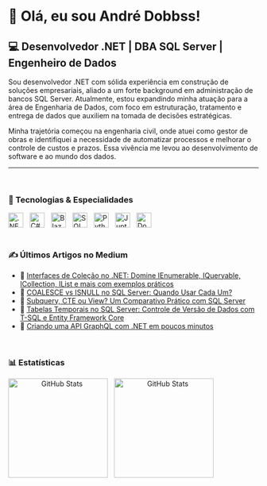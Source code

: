 # 👋 Olá, eu sou André Dobbss!

## 💻 Desenvolvedor .NET | DBA SQL Server | Engenheiro de Dados

Sou desenvolvedor .NET com sólida experiência em construção de soluções empresariais, aliado a um forte background em administração de bancos SQL Server. Atualmente, estou expandindo minha atuação para a área de Engenharia de Dados, com foco em estruturação, tratamento e entrega de dados que auxiliem na tomada de decisões estratégicas.

Minha trajetória começou na engenharia civil, onde atuei como gestor de obras e identifiquei a necessidade de automatizar processos e melhorar o controle de custos e prazos. Essa vivência me levou ao desenvolvimento de software e ao mundo dos dados.

***

<br/>

### 🤖 Tecnologias & Especialidades


<img 
    align="left" 
    alt=".NET" 
    title=".NET"
    width="30px" 
    style="padding-right: 10px;" 
    src="https://cdn.jsdelivr.net/gh/devicons/devicon@latest/icons/dot-net/dot-net-plain-wordmark.svg"
/>

<img 
    align="left" 
    alt="C#" 
    title="C#"
    width="30px" 
    style="padding-right: 10px;" 
    src="https://cdn.jsdelivr.net/gh/devicons/devicon@latest/icons/csharp/csharp-original.svg"
/>

<img 
    align="left" 
    alt="Blazor" 
    title="Blazor"
    width="30px" 
    style="padding-right: 10px;" 
    src="https://cdn.jsdelivr.net/gh/devicons/devicon@latest/icons/blazor/blazor-original.svg"
/>

<img 
    align="left" 
    alt="SQL Server" 
    title="SQL Server"
    width="30px" 
    style="padding-right: 10px;" 
    src="https://cdn.jsdelivr.net/gh/devicons/devicon@latest/icons/microsoftsqlserver/microsoftsqlserver-original.svg"
/>

<img 
    align="left" 
    alt="Python" 
    title="Python"
    width="30px" 
    style="padding-right: 10px;" 
    src="https://cdn.jsdelivr.net/gh/devicons/devicon@latest/icons/python/python-original.svg"
/>

<img 
    align="left" 
    alt="Jupter" 
    title="Jupter"
    width="30px" 
    style="padding-right: 10px;" 
    src="https://cdn.jsdelivr.net/gh/devicons/devicon@latest/icons/jupyter/jupyter-original-wordmark.svg"
/>

<img 
    align="left" 
    alt="Docker" 
    title="Docker"
    width="30px" 
    style="padding-right: 10px;" 
    src="https://cdn.jsdelivr.net/gh/devicons/devicon@latest/icons/docker/docker-original-wordmark.svg"
/>

<br/>
<br/>
<br/>

 ### ✍️ Últimos Artigos no Medium

- 📘 [Interfaces de Coleção no .NET: Domine IEnumerable, IQueryable, ICollection, IList e mais com exemplos práticos](https://medium.com/@andredobbss/interfaces-de-cole%C3%A7%C3%A3o-no-net-e4b2de4fd91f)
- 📘 [COALESCE vs ISNULL no SQL Server: Quando Usar Cada Um?](https://medium.com/@andredobbss/coalesce-vs-isnull-no-sql-server-quando-usar-cada-um-0d9d336517b9)
- 📘 [Subquery, CTE ou View? Um Comparativo Prático com SQL Server](https://medium.com/@andredobbss/subquery-cte-ou-view-um-comparativo-pr%C3%A1tico-com-sql-server-0fa30492289e)
- 📘 [Tabelas Temporais no SQL Server: Controle de Versão de Dados com T-SQL e Entity Framework Core](https://medium.com/@andredobbss/tabelas-temporais-no-sql-server-controle-de-vers%C3%A3o-de-dados-com-t-sql-e-entity-framework-core-4ce3fd4e477a)
- 📘 [Criando uma API GraphQL com .NET em poucos minutos](https://medium.com/@andredobbss/criando-uma-api-graphql-com-net-em-poucos-minutos-f6658ef5ebd6)

<br/>

### 📊 Estatísticas

<div style="text-align: center;">
  <img 
    align="left" 
    alt="GitHub Stats" 
    height="200" 
    style="padding-right: 10px;" 
    src="https://github-readme-stats.vercel.app/api?username=andredobbss&show_icons=true&theme=tokyonight&include_all_commits=true&locale=pt-br" 
  />


<img 
      align="left" 
      alt="GitHub Stats" 
      height="200" 
      src="https://github-readme-stats.vercel.app/api/top-langs/?username=andredobbss&theme=tokyonight&layout=compact&custom_title=Tecnologias&langs_count=9" 
  />
  </div>





